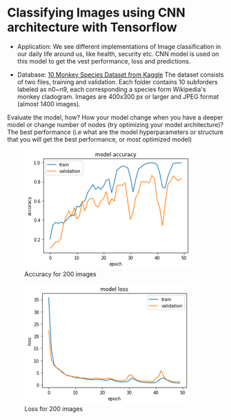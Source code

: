 # Classifying Images using CNN architecture with Tensorflow

 - Application:
We see different implementations of Image classification  in our daily life around us, like health, security etc.
CNN model is used on this model to get the vest performance, loss and predictions.

 - Database:
[10 Monkey Species Dataset from Kaggle](https://www.kaggle.com/slothkong/10-monkey-species)
The dataset consists of two files, training and validation. Each folder contains 10 subforders labeled as n0~n9, each corresponding a species form Wikipedia's monkey cladogram. Images are 400x300 px or larger and JPEG format (almost 1400 images).


Evaluate the model, how?
How your model change when you have a deeper model or change number of nodes (try optimizing your model architecture)?
The best performance (i.e what are the model hyperparameters or structure that you will get the best performance, or most optimized model)

<figure>
  <img src="https://github.com/esevim/Image_Classification/blob/main/200%20image/Accuracy.png?raw=true">
  <figcaption>Accuracy for 200 images</figcaption>
</figure>

<figure>
  <img src="https://github.com/esevim/Image_Classification/blob/main/200%20image/Loss.png?raw=true">
  <figcaption>Loss for 200 images</figcaption>
</figure>
